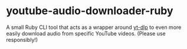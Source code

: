 # youtube-audio-downloader-ruby

A small Ruby CLI tool that acts as a wrapper around [yt-dlp](https://github.com/yt-dlp/yt-dlp) to even more easily download audio from specific YouTube videos. (Please use responsibly!)
